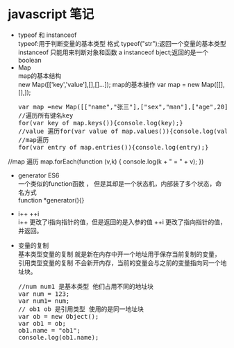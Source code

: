 # javascript 笔记
- typeof 和 instanceof  
  typeof:用于判断变量的基本类型 格式 typeof("str");返回一个变量的基本类型  
  instanceof 只能用来判断对象和函数 a instanceof bject;返回的是一个boolean  
- Map  
  map的基本结构  
  new Map([['key','value'],[],[]...]);
  map的基本操作
  var map = new Map([[],[],]);  
  <pre>
  var map =new Map([["name","张三"],["sex","man"],["age",20]]);console.log(map.get("name"));console.log(map.set("name1","asd"));console.log(map.delete("name1"));
  //遍历所有键名key
  for(var key of map.keys()){console.log(key);}
  //value 遍历for(var value of map.values()){console.log(value);}
  //map遍历
  for(var entry of map.entries()){console.log(entry);}
//map 遍历
map.forEach(function (v,k) {
    console.log(k + " = " + v);
})
</pre>

- generator ES6  
  一个类似的function函数 ， 但是其却是一个状态机，内部装了多个状态，命名方式  
  function *generator(){}
- i++ ++i  
 i++ 更改了i指向指针的值，但是返回的是入参的值
 ++i 更改了指向指针的值，并返回。
 
- 变量的复制  
  基本类型变量的复制 就是新在内存中开一个地址用于保存当前复制的变量，
  引用类型变量的复制 不会新开内存，当前的变量会与之前的变量指向同一个地址块。
  <pre>
  //num num1 是基本类型 他们占用不同的地址块
  var num = 123;
  var num1= num;
  // ob1 ob 是引用类型 使用的是同一地址块
  var ob = new Object();
  var ob1 = ob;
  ob1.name = "ob1";
  console.log(ob1.name);
  </pre>